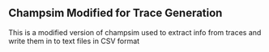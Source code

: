 ## Champsim Modified for Trace Generation
This is a modified version of champsim used to extract info from traces and write them in to text files in CSV format